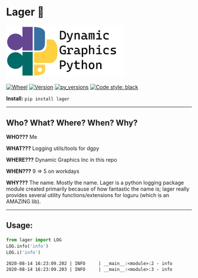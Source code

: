 # Lager :beer:

<img src="https://github.com/dynamic-graphics-inc/dgpy-libs/blob/master/_data/dgpy_banner.svg?raw=true" alt="drawing" width="320"/>

[![Wheel](https://img.shields.io/pypi/wheel/lager.svg)](https://img.shields.io/pypi/wheel/lager.svg)
[![Version](https://img.shields.io/pypi/v/lager.svg)](https://img.shields.io/pypi/v/lager.svg)
[![py_versions](https://img.shields.io/pypi/pyversions/lager.svg)](https://img.shields.io/pypi/pyversions/lager.svg)
[![Code style: black](https://img.shields.io/badge/code%20style-black-000000.svg)](https://github.com/psf/black)

**Install:** `pip install lager`

___

## Who? What? Where? When? Why?

**WHO???** Me

**WHAT???** Logging utils/tools for dgpy

**WHERE???** Dynamic Graphics Inc in this repo

**WHEN???** 9 => 5 on workdays

**WHY???** The name. Mostly the name. Lager is a python logging package module created primarily because of how fantastic the name is; lager really provides several utility functions/extensions for loguru (which is an AMAZING lib).

___

## Usage:





```python
from lager import LOG
LOG.info('info')
LOG.i('info')
```

    2020-08-14 16:23:09.202 | INFO     | __main__:<module>:2 - info
    2020-08-14 16:23:09.203 | INFO     | __main__:<module>:3 - info

